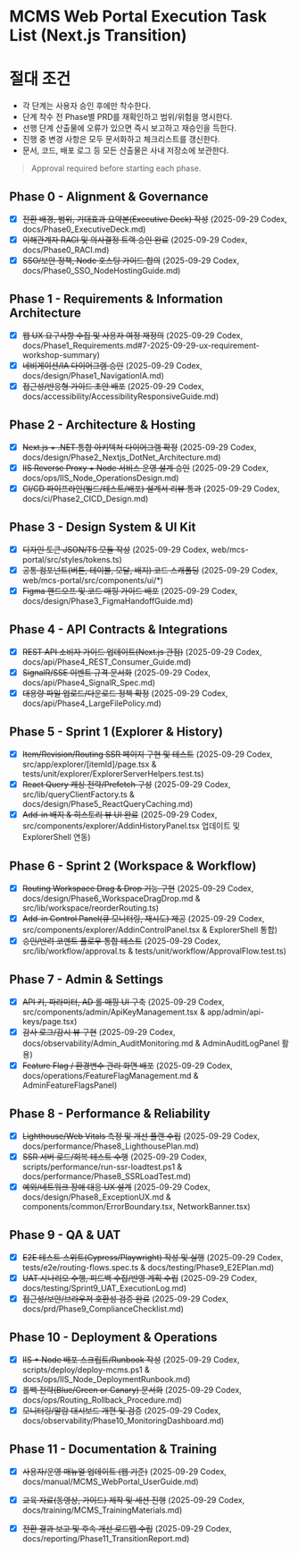 # MCMS Web Portal Execution Task List (Next.js Transition)

# 절대 조건
- 각 단계는 사용자 승인 후에만 착수한다.
- 단계 착수 전 Phase별 PRD를 재확인하고 범위/위험을 명시한다.
- 선행 단계 산출물에 오류가 있으면 즉시 보고하고 재승인을 득한다.
- 진행 중 변경 사항은 모두 문서화하고 체크리스트를 갱신한다.
- 문서, 코드, 배포 로그 등 모든 산출물은 사내 저장소에 보관한다.

> Approval required before starting each phase.

## Phase 0 - Alignment & Governance
- [x] ~~전환 배경, 범위, 기대효과 요약본(Executive Deck) 작성~~ (2025-09-29 Codex, docs/Phase0_ExecutiveDeck.md)
- [x] ~~이해관계자 RACI 및 의사결정 트랙 승인 완료~~ (2025-09-29 Codex, docs/Phase0_RACI.md)
- [x] ~~SSO/보안 정책, Node 호스팅 가이드 합의~~ (2025-09-29 Codex, docs/Phase0_SSO_NodeHostingGuide.md)

## Phase 1 - Requirements & Information Architecture
- [x] ~~웹 UX 요구사항 수집 및 사용자 여정 재정의~~ (2025-09-29 Codex, docs/Phase1_Requirements.md#7-2025-09-29-ux-requirement-workshop-summary)
- [x] ~~네비게이션/IA 다이어그램 승인~~ (2025-09-29 Codex, docs/design/Phase1_NavigationIA.md)
- [x] ~~접근성/반응형 가이드 초안 배포~~ (2025-09-29 Codex, docs/accessibility/AccessibilityResponsiveGuide.md)

## Phase 2 - Architecture & Hosting
- [x] ~~Next.js + .NET 통합 아키텍처 다이어그램 확정~~ (2025-09-29 Codex, docs/design/Phase2_Nextjs_DotNet_Architecture.md)
- [x] ~~IIS Reverse Proxy + Node 서비스 운영 설계 승인~~ (2025-09-29 Codex, docs/ops/IIS_Node_OperationsDesign.md)
- [x] ~~CI/CD 파이프라인(빌드/테스트/배포) 설계서 리뷰 통과~~ (2025-09-29 Codex, docs/ci/Phase2_CICD_Design.md)

## Phase 3 - Design System & UI Kit
- [x] ~~디자인 토큰 JSON/TS 모듈 작성~~ (2025-09-29 Codex, web/mcs-portal/src/styles/tokens.ts)
- [x] ~~공통 컴포넌트(버튼, 테이블, 모달, 배지) 코드 스캐폴딩~~ (2025-09-29 Codex, web/mcs-portal/src/components/ui/*)
- [x] ~~Figma 핸드오프 및 코드 매핑 가이드 배포~~ (2025-09-29 Codex, docs/design/Phase3_FigmaHandoffGuide.md)

## Phase 4 - API Contracts & Integrations
- [x] ~~REST API 소비자 가이드 업데이트(Next.js 관점)~~ (2025-09-29 Codex, docs/api/Phase4_REST_Consumer_Guide.md)
- [x] ~~SignalR/SSE 이벤트 규격 문서화~~ (2025-09-29 Codex, docs/api/Phase4_SignalR_Spec.md)
- [x] ~~대용량 파일 업로드/다운로드 정책 확정~~ (2025-09-29 Codex, docs/api/Phase4_LargeFilePolicy.md)

## Phase 5 - Sprint 1 (Explorer & History)
- [x] ~~Item/Revision/Routing SSR 페이지 구현 및 테스트~~ (2025-09-29 Codex, src/app/explorer/[itemId]/page.tsx & tests/unit/explorer/ExplorerServerHelpers.test.ts)
- [x] ~~React Query 캐싱 전략/Prefetch 구성~~ (2025-09-29 Codex, src/lib/queryClientFactory.ts & docs/design/Phase5_ReactQueryCaching.md)
- [x] ~~Add-in 배지 & 히스토리 뷰 UI 완료~~ (2025-09-29 Codex, src/components/explorer/AddinHistoryPanel.tsx 업데이트 및 ExplorerShell 연동)

## Phase 6 - Sprint 2 (Workspace & Workflow)
- [x] ~~Routing Workspace Drag & Drop 기능 구현~~ (2025-09-29 Codex, docs/design/Phase6_WorkspaceDragDrop.md & src/lib/workspace/reorderRouting.ts)
- [x] ~~Add-in Control Panel(큐 모니터링, 재시도) 제공~~ (2025-09-29 Codex, src/components/explorer/AddinControlPanel.tsx & ExplorerShell 통합)
- [x] ~~승인/반려 코멘트 플로우 통합 테스트~~ (2025-09-29 Codex, src/lib/workflow/approval.ts & tests/unit/workflow/ApprovalFlow.test.ts)

## Phase 7 - Admin & Settings
- [x] ~~API 키, 파라미터, AD 롤 매핑 UI 구축~~ (2025-09-29 Codex, src/components/admin/ApiKeyManagement.tsx & app/admin/api-keys/page.tsx)
- [x] ~~감사 로그/감시 뷰 구현~~ (2025-09-29 Codex, docs/observability/Admin_AuditMonitoring.md & AdminAuditLogPanel 활용)
- [x] ~~Feature Flag / 환경변수 관리 화면 배포~~ (2025-09-29 Codex, docs/operations/FeatureFlagManagement.md & AdminFeatureFlagsPanel)

## Phase 8 - Performance & Reliability
- [x] ~~Lighthouse/Web Vitals 측정 및 개선 플랜 수립~~ (2025-09-29 Codex, docs/performance/Phase8_LighthousePlan.md)
- [x] ~~SSR 서버 로드/회복 테스트 수행~~ (2025-09-29 Codex, scripts/performance/run-ssr-loadtest.ps1 & docs/performance/Phase8_SSRLoadTest.md)
- [x] ~~예외/네트워크 장애 대응 UX 설계~~ (2025-09-29 Codex, docs/design/Phase8_ExceptionUX.md & components/common/ErrorBoundary.tsx, NetworkBanner.tsx)

## Phase 9 - QA & UAT
- [x] ~~E2E 테스트 스위트(Cypress/Playwright) 작성 및 실행~~ (2025-09-29 Codex, tests/e2e/routing-flows.spec.ts & docs/testing/Phase9_E2EPlan.md)
- [x] ~~UAT 시나리오 수행, 피드백 수집/반영 계획 수립~~ (2025-09-29 Codex, docs/testing/Sprint9_UAT_ExecutionLog.md)
- [x] ~~접근성/보안/브라우저 호환성 검증 완료~~ (2025-09-29 Codex, docs/prd/Phase9_ComplianceChecklist.md)

## Phase 10 - Deployment & Operations
- [x] ~~IIS + Node 배포 스크립트/Runbook 작성~~ (2025-09-29 Codex, scripts/deploy/deploy-mcms.ps1 & docs/ops/IIS_Node_DeploymentRunbook.md)
- [x] ~~롤백 전략(Blue/Green or Canary) 문서화~~ (2025-09-29 Codex, docs/ops/Routing_Rollback_Procedure.md)
- [x] ~~모니터링/알람 대시보드 개편 및 검증~~ (2025-09-29 Codex, docs/observability/Phase10_MonitoringDashboard.md)

## Phase 11 - Documentation & Training
- [x] ~~사용자/운영 매뉴얼 업데이트 (웹 기준)~~ (2025-09-29 Codex, docs/manual/MCMS_WebPortal_UserGuide.md)
- [x] ~~교육 자료(동영상, 가이드) 제작 및 세션 진행~~ (2025-09-29 Codex, docs/training/MCMS_TrainingMaterials.md)
- [x] ~~전환 결과 보고 및 후속 개선 로드맵 수립~~ (2025-09-29 Codex, docs/reporting/Phase11_TransitionReport.md)

